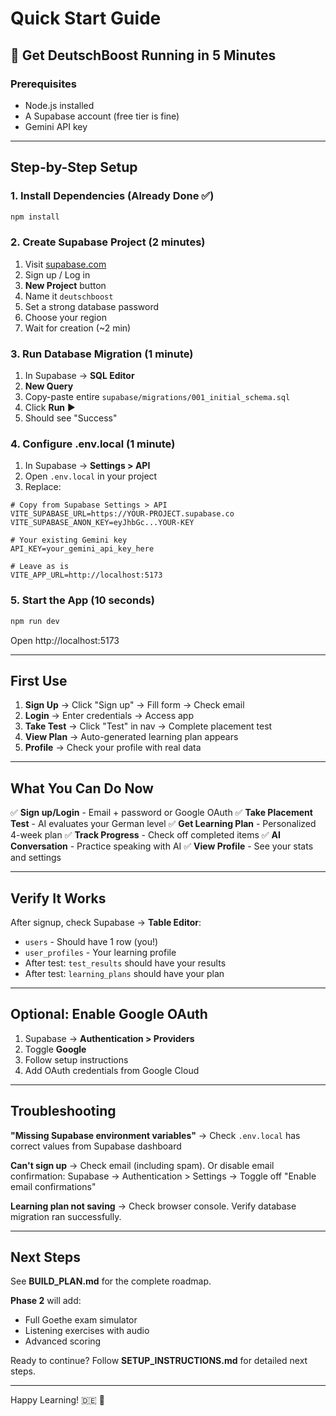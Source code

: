 # Quick Start Guide

## 🚀 Get DeutschBoost Running in 5 Minutes

### Prerequisites
- Node.js installed
- A Supabase account (free tier is fine)
- Gemini API key

---

## Step-by-Step Setup

### 1. Install Dependencies (Already Done ✅)
```bash
npm install
```

### 2. Create Supabase Project (2 minutes)

1. Visit [supabase.com](https://supabase.com)
2. Sign up / Log in
3. **New Project** button
4. Name it `deutschboost`
5. Set a strong database password
6. Choose your region
7. Wait for creation (~2 min)

### 3. Run Database Migration (1 minute)

1. In Supabase → **SQL Editor**
2. **New Query**
3. Copy-paste entire `supabase/migrations/001_initial_schema.sql`
4. Click **Run** ▶️
5. Should see "Success"

### 4. Configure .env.local (1 minute)

1. In Supabase → **Settings > API**
2. Open `.env.local` in your project
3. Replace:

```env
# Copy from Supabase Settings > API
VITE_SUPABASE_URL=https://YOUR-PROJECT.supabase.co
VITE_SUPABASE_ANON_KEY=eyJhbGc...YOUR-KEY

# Your existing Gemini key
API_KEY=your_gemini_api_key_here

# Leave as is
VITE_APP_URL=http://localhost:5173
```

### 5. Start the App (10 seconds)

```bash
npm run dev
```

Open http://localhost:5173

---

## First Use

1. **Sign Up** → Click "Sign up" → Fill form → Check email
2. **Login** → Enter credentials → Access app
3. **Take Test** → Click "Test" in nav → Complete placement test
4. **View Plan** → Auto-generated learning plan appears
5. **Profile** → Check your profile with real data

---

## What You Can Do Now

✅ **Sign up/Login** - Email + password or Google OAuth
✅ **Take Placement Test** - AI evaluates your German level
✅ **Get Learning Plan** - Personalized 4-week plan
✅ **Track Progress** - Check off completed items
✅ **AI Conversation** - Practice speaking with AI
✅ **View Profile** - See your stats and settings

---

## Verify It Works

After signup, check Supabase → **Table Editor**:
- `users` - Should have 1 row (you!)
- `user_profiles` - Your learning profile
- After test: `test_results` should have your results
- After test: `learning_plans` should have your plan

---

## Optional: Enable Google OAuth

1. Supabase → **Authentication > Providers**
2. Toggle **Google**
3. Follow setup instructions
4. Add OAuth credentials from Google Cloud

---

## Troubleshooting

**"Missing Supabase environment variables"**
→ Check `.env.local` has correct values from Supabase dashboard

**Can't sign up**
→ Check email (including spam). Or disable email confirmation:
   Supabase → Authentication > Settings → Toggle off "Enable email confirmations"

**Learning plan not saving**
→ Check browser console. Verify database migration ran successfully.

---

## Next Steps

See **BUILD_PLAN.md** for the complete roadmap.

**Phase 2** will add:
- Full Goethe exam simulator
- Listening exercises with audio
- Advanced scoring

Ready to continue? Follow **SETUP_INSTRUCTIONS.md** for detailed next steps.

---

Happy Learning! 🇩🇪 🚀
